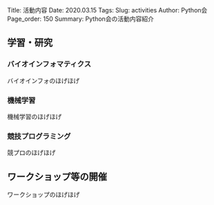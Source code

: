 Title: 活動内容
Date: 2020.03.15
Tags:
Slug: activities
Author: Python会
Page_order: 150
Summary: Python会の活動内容紹介

## 学習・研究
### バイオインフォマティクス
バイオインフォのほげほげ

### 機械学習
機械学習のほげほげ

### 競技プログラミング
競プロのほげほげ

## ワークショップ等の開催
ワークショップのほげほげ
